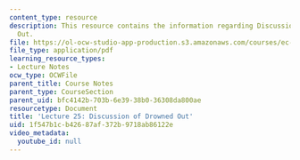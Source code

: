 ```yaml
---
content_type: resource
description: This resource contains the information regarding Discussion of Drowned
  Out.
file: https://ol-ocw-studio-app-production.s3.amazonaws.com/courses/ec-701j-d-lab-i-development-fall-2009/1f547b1cb42687af372b9718ab86122e_MITEC_701JF09_lec25_nb.pdf
file_type: application/pdf
learning_resource_types:
- Lecture Notes
ocw_type: OCWFile
parent_title: Course Notes
parent_type: CourseSection
parent_uid: bfc4142b-703b-6e39-38b0-36308da800ae
resourcetype: Document
title: 'Lecture 25: Discussion of Drowned Out'
uid: 1f547b1c-b426-87af-372b-9718ab86122e
video_metadata:
  youtube_id: null
---
```

